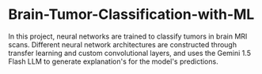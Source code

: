 # Brain-Tumor-Classification-with-ML
In this project, neural networks are trained to classify tumors in brain MRI scans. Different neural network architectures are constructed through transfer learning and custom convolutional layers, and uses the Gemini 1.5 Flash LLM to generate explanation's for the model's predictions.
